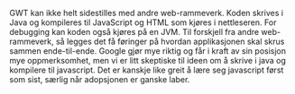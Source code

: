 GWT kan ikke helt sidestilles med andre web-rammeverk. Koden skrives i Java og kompileres til JavaScript og HTML som kjøres i nettleseren. For debugging kan koden også kjøres på en JVM. Til forskjell fra andre web-rammeverk, så legges det få føringer på hvordan applikasjonen skal skrus sammen ende-til-ende. Google gjør mye riktig og får i kraft av sin posisjon mye oppmerksomhet, men vi er litt skeptiske til ideen om å skrive i java og kompilere til javascript. Det er kanskje like greit å lære seg javascript først som sist, særlig når adopsjonen er ganske laber.